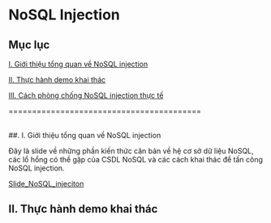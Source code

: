 # NoSQL Injection

## Mục lục   

[I. Giới thiệu tổng quan về NoSQL injection](#introduction)  

[II. Thực hành demo khai thác](#demo)  

[III. Cách phòng chống NoSQL injection thực tế](#prevent)  


=========================================

<a name="introduction"></a>  
##. I. Giới thiệu tổng quan về NoSQL injection  

Đây là slide về những phần kiến thức căn bản về hệ cơ sở dữ liệu NoSQL, các lổ hổng có thể gặp của CSDL NoSQL và các cách khai thác để tấn công NoSQL injection.  

[Slide_NoSQL_injeciton](https://docs.google.com/presentation/d/1sp9oXrkQiTK3BM69hdF3PgqnNy0uKkO7ILkYgMBKHDE/edit?usp=sharing)  

<a name="demo"></a>  
## II. Thực hành demo khai thác  

